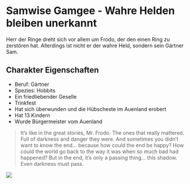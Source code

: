 # Samwise Gamgee - Wahre Helden bleiben unerkannt
Herr der Ringe dreht sich vor allem um Frodo, der den einen Ring zu zerstören hat. Allerdings ist nicht er der wahre Held, sondern sein Gärtner Sam.
## Charakter Eigenschaften
* Beruf: Gärtner
* Spezies: Hobbits
* Ein friedliebender Geselle
* Trinkfest
* Hat sich überwunden und die Hübscheste im Auenland erobert
* Hat 13 Kindern
* Wurde Bürgermeister vom Auenland
> It’s like in the great stories, Mr. Frodo. The ones that really mattered. 
> Full of darkness and danger they were. And sometimes you didn’t want to know the end… 
> because how could the end be happy? How could the world go back to the way it was when 
> so much bad had happened? But in the end, it’s only a passing thing… this shadow. 
> Even darkness must pass.
<img src="https://s3.xopic.de/openhpi-public/courses/7cZWaATaTjbQ4phWCr6tg3/rtfiles/4q6wOLeLWYMu5syPwPlVPR/85002346_267b8e5c6c_o.jpg"/>
